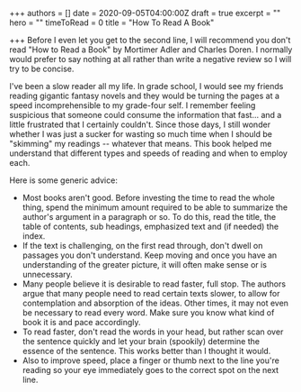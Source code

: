 +++
authors = []
date = 2020-09-05T04:00:00Z
draft = true
excerpt = ""
hero = ""
timeToRead = 0
title = "How To Read A Book"

+++
Before I even let you get to the second line, I will recommend you don't read "How to Read a Book" by Mortimer Adler and Charles Doren. I normally would prefer to say nothing at all rather than write a negative review so I will try to be concise.

I've been a slow reader all my life. In grade school, I would see my friends reading gigantic fantasy novels and they would be turning the pages at a speed incomprehensible to my grade-four self. I remember feeling suspicious that someone could consume the information that fast... and a little frustrated that I certainly couldn't. Since those days, I still wonder whether I was just a sucker for wasting so much time when I should be "skimming" my readings -- whatever that means. This book helped me understand that different types and speeds of reading and when to employ each. 

Here is some generic advice:

* Most books aren't good. Before investing the time to read the whole thing, spend the minimum amount required to be able to summarize the author's argument in a paragraph or so. To do this, read the title, the table of contents, sub headings, emphasized text and (if needed) the index. 
* If the text is challenging, on the first read through, don't dwell on passages you don't understand. Keep moving and once you have an understanding of the greater picture, it will often make sense or is unnecessary. 
* Many people believe it is desirable to read faster, full stop. The authors argue that many people need to read certain texts slower, to allow for contemplation and absorption of the ideas. Other times, it may not even be necessary to read every word. Make sure you know what kind of book it is and pace accordingly.
* To read faster, don't read the words in your head, but rather scan over the sentence quickly and let your brain (spookily) determine the essence of the sentence. This works better than I thought it would.
* Also to improve speed, place a finger or thumb next to the line you're reading so your eye immediately goes to the correct spot on the next line. 